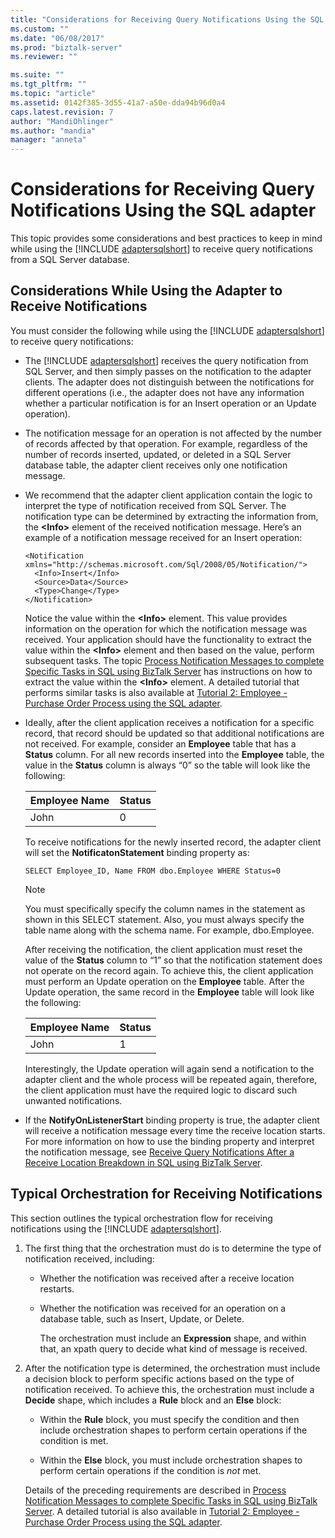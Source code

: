 ```yaml
---
title: "Considerations for Receiving Query Notifications Using the SQL adapter | Microsoft Docs"
ms.custom: ""
ms.date: "06/08/2017"
ms.prod: "biztalk-server"
ms.reviewer: ""

ms.suite: ""
ms.tgt_pltfrm: ""
ms.topic: "article"
ms.assetid: 0142f385-3d55-41a7-a50e-dda94b96d0a4
caps.latest.revision: 7
author: "MandiOhlinger"
ms.author: "mandia"
manager: "anneta"
---
```

# Considerations for Receiving Query Notifications Using the SQL adapter
This topic provides some considerations and best practices to keep in mind while using the [!INCLUDE [adaptersqlshort](../../includes/adaptersqlshort-md.md)] to receive query notifications from a SQL Server database.  
  
## Considerations While Using the Adapter to Receive Notifications  
 You must consider the following while using the [!INCLUDE [adaptersqlshort](../../includes/adaptersqlshort-md.md)] to receive query notifications:  
  
- The [!INCLUDE [adaptersqlshort](../../includes/adaptersqlshort-md.md)] receives the query notification from SQL Server, and then simply passes on the notification to the adapter clients. The adapter does not distinguish between the notifications for different operations (i.e., the adapter does not have any information whether a particular notification is for an Insert operation or an Update operation).  
  
- The notification message for an operation is not affected by the number of records affected by that operation. For example, regardless of the number of records inserted, updated, or deleted in a SQL Server database table, the adapter client receives only one notification message.  
  
- We recommend that the adapter client application contain the logic to interpret the type of notification received from SQL Server. The notification type can be determined by extracting the information from, the **\<Info\>** element of the received notification message. Here’s an example of a notification message received for an Insert operation:  
  
  ```  
  <Notification xmlns="http://schemas.microsoft.com/Sql/2008/05/Notification/">  
    <Info>Insert</Info>  
    <Source>Data</Source>  
    <Type>Change</Type>  
  </Notification>  
  ```  
  
   Notice the value within the **\<Info\>** element. This value provides information on the operation for which the notification message was received. Your application should have the functionality to extract the value within the **\<Info\>** element and then based on the value, perform subsequent tasks. The topic [Process Notification Messages to complete Specific Tasks in SQL using BizTalk Server](../../adapters-and-accelerators/adapter-sql/process-notification-messages-to-complete-specific-tasks-in-sql-using-biztalk.md) has instructions on how to extract the value within the **\<Info\>** element. A detailed tutorial that performs similar tasks is also available at [Tutorial 2: Employee - Purchase Order Process using the SQL adapter](../../adapters-and-accelerators/adapter-sql/tutorial-2-employee-purchase-order-process-using-the-sql-adapter.md).  
  
- Ideally, after the client application receives a notification for a specific record, that record should be updated so that additional notifications are not received. For example, consider an **Employee** table that has a **Status** column. For all new records inserted into the **Employee** table, the value in the **Status** column is always “0” so the table will look like the following:  
  
  |Employee Name|Status|  
  |-------------------|------------|  
  |John|0|  
  
   To receive notifications for the newly inserted record, the adapter client will set the **NotificatonStatement** binding property as:  
  
  ```  
  SELECT Employee_ID, Name FROM dbo.Employee WHERE Status=0  
  ```  
  
  > [!NOTE]
  >  You must specifically specify the column names in the statement as shown in this SELECT statement. Also, you must always specify the table name along with the schema name. For example, dbo.Employee.  
  
   After receiving the notification, the client application must reset the value of the **Status** column to “1” so that the notification statement does not operate on the record again. To achieve this, the client application must perform an Update operation on the **Employee** table. After the Update operation, the same record in the **Employee** table will look like the following:  
  
  |Employee Name|Status|  
  |-------------------|------------|  
  |John|1|  
  
   Interestingly, the Update operation will again send a notification to the adapter client and the whole process will be repeated again, therefore, the client application must have the required logic to discard such unwanted notifications.  
  
- If the **NotifyOnListenerStart** binding property is true, the adapter client will receive a notification message every time the receive location starts. For more information on how to use the binding property and interpret the notification message, see [Receive Query Notifications After a Receive Location Breakdown in SQL using BizTalk Server](../../adapters-and-accelerators/adapter-sql/receive-query-notifications-after-a-sql-receive-location-stops-in-biztalk.md).  
  
## Typical Orchestration for Receiving Notifications  
 This section outlines the typical orchestration flow for receiving notifications using the [!INCLUDE [adaptersqlshort](../../includes/adaptersqlshort-md.md)].  
  
1. The first thing that the orchestration must do is to determine the type of notification received, including:  
  
   - Whether the notification was received after a receive location restarts.  
  
   - Whether the notification was received for an operation on a database table, such as Insert, Update, or Delete.  
  
     The orchestration must include an **Expression** shape, and within that, an xpath query to decide what kind of message is received.  
  
2. After the notification type is determined, the orchestration must include a decision block to perform specific actions based on the type of notification received. To achieve this, the orchestration must include a **Decide** shape, which includes a **Rule** block and an **Else** block:  
  
   -   Within the **Rule** block, you must specify the condition and then include orchestration shapes to perform certain operations if the condition is met.  
  
   -   Within the **Else** block, you must include orchestration shapes to perform certain operations if the condition is *not* met.  
  
   Details of the preceding requirements are described in [Process Notification Messages to complete Specific Tasks in SQL using BizTalk Server](../../adapters-and-accelerators/adapter-sql/process-notification-messages-to-complete-specific-tasks-in-sql-using-biztalk.md). A detailed tutorial is also available in [Tutorial 2: Employee - Purchase Order Process using the SQL adapter](../../adapters-and-accelerators/adapter-sql/tutorial-2-employee-purchase-order-process-using-the-sql-adapter.md).